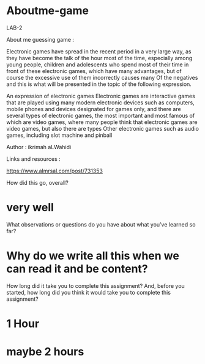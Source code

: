 
# Aboutme-game

 LAB-2
 
About me guessing game :

Electronic games have spread in the recent period in a very large way, as they have become the talk of the hour most of the time, especially among young people, children and adolescents who spend most of their time in front of these electronic games, which have many advantages, but of course the excessive use of them incorrectly causes many Of the negatives and this is what will be presented in the topic of the following expression.

An expression of electronic games
Electronic games are interactive games that are played using many modern electronic devices such as computers, mobile phones and devices designated for games only, and there are several types of electronic games, the most important and most famous of which are video games, where many people think that electronic games are video games, but also there are types Other electronic games such as audio games, including slot machine and pinball


Author : ikrimah aLWahidi

Links and resources :

https://www.almrsal.com/post/731353


How did this go, overall?

# very well

What observations or questions do you have about what you’ve learned so far?

# Why do we write all this when we can read it and be content?

How long did it take you to complete this assignment? And, before you started, how long did you think it would take you to complete this assignment?

# 1 Hour 
# maybe 2 hours